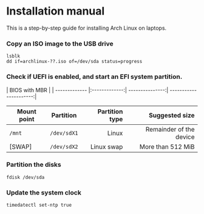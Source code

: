 # Installation manual 
This is a step-by-step guide for installing Arch Linux on laptops.
### Copy an ISO image to the USB drive
```
lsblk
dd if=archlinux-??.iso of=/dev/sda status=progress
```
### Check if UEFI is enabled, and start an EFI system partition.
|  <td colspan=4>BIOS with MBR                                             |
| ------------- |:-------------:| ---------------:| ----------------------:|

| Mount point 	| Partition 	| Partition type  | Suggested size         |
| ------------- |:-------------:| ---------------:| ----------------------:|
|`/mnt` 	|`/dev/sdX1` 	|Linux 	          | Remainder of the device|
|[SWAP] 	|`/dev/sdX2` 	|Linux swap 	  |More than 512 MiB       |
### Partition the disks
```
fdisk /dev/sda 
```
### Update the system clock
```
timedatectl set-ntp true
```
